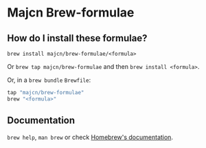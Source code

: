 # Majcn Brew-formulae

## How do I install these formulae?

`brew install majcn/brew-formulae/<formula>`

Or `brew tap majcn/brew-formulae` and then `brew install <formula>`.

Or, in a `brew bundle` `Brewfile`:

```ruby
tap "majcn/brew-formulae"
brew "<formula>"
```

## Documentation

`brew help`, `man brew` or check [Homebrew's documentation](https://docs.brew.sh).
